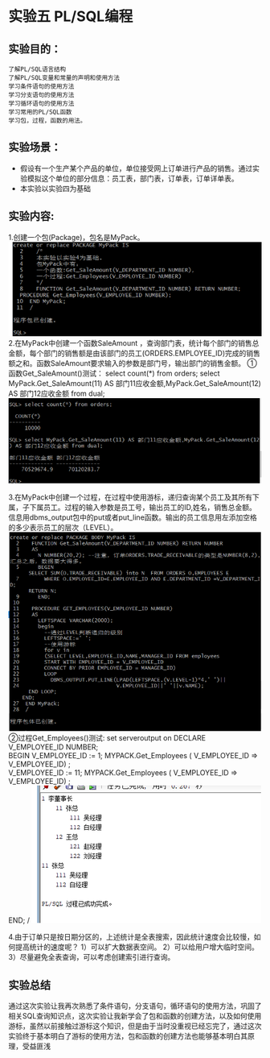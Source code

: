 # 实验五 PL/SQL编程
## 实验目的：
    了解PL/SQL语言结构
    了解PL/SQL变量和常量的声明和使用方法
    学习条件语句的使用方法
    学习分支语句的使用方法
    学习循环语句的使用方法
    学习常用的PL/SQL函数
    学习包，过程，函数的用法。

##  实验场景：
- 假设有一个生产某个产品的单位，单位接受网上订单进行产品的销售。通过实验模拟这个单位的部分信息：员工表，部门表，订单表，订单详单表。
- 本实验以实验四为基础

## 实验内容:
1.创建一个包(Package)，包名是MyPack。
![1.png](./1.png)
2.在MyPack中创建一个函数SaleAmount ，查询部门表，统计每个部门的销售总金额，每个部门的销售额是由该部门的员工(ORDERS.EMPLOYEE_ID)完成的销售额之和。函数SaleAmount要求输入的参数是部门号，输出部门的销售金额。
①函数Get_SaleAmount()测试：
select count(*) from orders;
select MyPack.Get_SaleAmount(11) AS 部门11应收金额,MyPack.Get_SaleAmount(12) AS 部门12应收金额 from dual;
![测试1.png](./测试1.png)

3.在MyPack中创建一个过程，在过程中使用游标，递归查询某个员工及其所有下属，子下属员工。过程的输入参数是员工号，输出员工的ID,姓名，销售总金额。信息用dbms_output包中的put或者put_line函数。输出的员工信息用左添加空格的多少表示员工的层次（LEVEL）。
![2.png](./2.png)
②过程Get_Employees()测试:
set serveroutput on
DECLARE
  V_EMPLOYEE_ID NUMBER;    
BEGIN
  V_EMPLOYEE_ID := 1;
  MYPACK.Get_Employees (  V_EMPLOYEE_ID => V_EMPLOYEE_ID) ;  
  V_EMPLOYEE_ID := 11;
  MYPACK.Get_Employees (  V_EMPLOYEE_ID => V_EMPLOYEE_ID) ;    
END;
/
![测试2.png](./测试2.png)

4.由于订单只是按日期分区的，上述统计是全表搜索，因此统计速度会比较慢，如何提高统计的速度呢？
1）可以扩大数据表空间。
2）可以给用户增大临时空间。
3）尽量避免全表查询，可以考虑创建索引进行查询。

## 实验总结
通过这次实验让我再次熟悉了条件语句，分支语句，循环语句的使用方法，巩固了相关SQL查询知识点，这次实验让我新学会了包和函数的创建方法，以及如何使用游标，虽然以前接触过游标这个知识，但是由于当时没重视已经忘完了，通过这次实验终于基本明白了游标的使用方法，包和函数的创建方法也能够基本明白其原理，受益匪浅